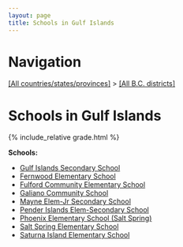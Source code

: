 ```yaml
---
layout: page
title: Schools in Gulf Islands
---
```

# Navigation

[[All countries/states/provinces]](../..) > [[All B.C. districts]](..)

# Schools in Gulf Islands

{% include_relative grade.html %}

**Schools:**

- [Gulf Islands Secondary School](Gulf_Islands_Secondary_School.md)
- [Fernwood Elementary School](Fernwood_Elementary_School.md)
- [Fulford Community Elementary School](Fulford_Community_Elementary_School.md)
- [Galiano Community School](Galiano_Community_School.md)
- [Mayne Elem-Jr Secondary School](Mayne_Elem-Jr_Secondary_School.md)
- [Pender Islands Elem-Secondary School](Pender_Islands_Elem-Secondary_School.md)
- [Phoenix Elementary School (Salt Spring)](Phoenix_Elementary_School_(Salt_Spring).md)
- [Salt Spring Elementary School](Salt_Spring_Elementary_School.md)
- [Saturna Island Elementary School](Saturna_Island_Elementary_School.md)
